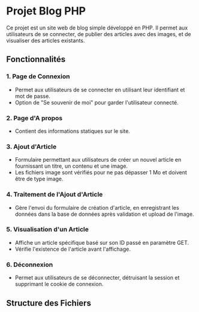 # Projet Blog PHP

Ce projet est un site web de blog simple développé en PHP. Il permet aux utilisateurs de se connecter, de publier des articles avec des images, et de visualiser des articles existants.

## Fonctionnalités

### 1. Page de Connexion
- Permet aux utilisateurs de se connecter en utilisant leur identifiant et mot de passe.
- Option de "Se souvenir de moi" pour garder l'utilisateur connecté.

### 2. Page d'A propos
- Contient des informations statiques sur le site.

### 3. Ajout d'Article
- Formulaire permettant aux utilisateurs de créer un nouvel article en fournissant un titre, un contenu et une image.
- Les fichiers image sont vérifiés pour ne pas dépasser 1 Mo et doivent être de type image.

### 4. Traitement de l'Ajout d'Article
- Gère l'envoi du formulaire de création d'article, en enregistrant les données dans la base de données après validation et upload de l'image.

### 5. Visualisation d'un Article
- Affiche un article spécifique basé sur son ID passé en paramètre GET.
- Vérifie l'existence de l'article avant l'affichage.

### 6. Déconnexion
- Permet aux utilisateurs de se déconnecter, détruisant la session et supprimant le cookie de connexion.

## Structure des Fichiers

